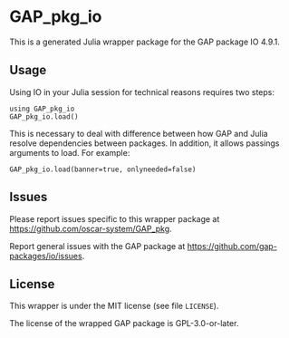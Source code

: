 # GAP_pkg_io

This is a generated Julia wrapper package for the GAP package IO 4.9.1.

## Usage

Using IO in your Julia session for technical reasons requires two steps:

    using GAP_pkg_io
    GAP_pkg_io.load()

This is necessary to deal with difference between how GAP and Julia
resolve dependencies between packages. In addition, it allows passings
arguments to load. For example:

    GAP_pkg_io.load(banner=true, onlyneeded=false)

## Issues

Please report issues specific to this wrapper package at <https://github.com/oscar-system/GAP_pkg>.

Report general issues with the GAP package at <https://github.com/gap-packages/io/issues>.

## License

This wrapper is under the MIT license (see file `LICENSE`).

The license of the wrapped GAP package is GPL-3.0-or-later.
